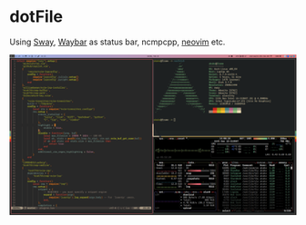 # dotFile
Using [Sway](https://github.com/swaywm/sway), [Waybar](https://github.com/Alexays/Waybar) 
as status bar, ncmpcpp, [neovim](https://neovim.io/) etc.

![Sample Screenshot](ScreenShot.png?raw=true "Title")
